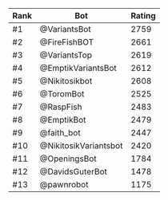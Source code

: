 Rank|Bot|Rating
---|---|---
#1|@VariantsBot|2759
#2|@FireFishBOT|2661
#3|@VariantsTop|2619
#4|@EmptikVariantsBot|2612
#5|@Nikitosikbot|2608
#6|@ToromBot|2525
#7|@RaspFish|2483
#8|@EmptikBot|2479
#9|@faith_bot|2447
#10|@NikitosikVariantsbot|2420
#11|@OpeningsBot|1784
#12|@DavidsGuterBot|1478
#13|@pawnrobot|1175
